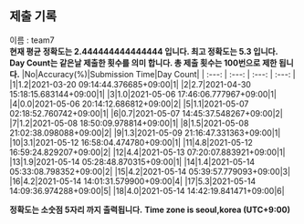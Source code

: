 


  
## 제출 기록  
이름 : team7  
**현재 평균 정확도는 2.444444444444444 입니다. 최고 정확도는 5.3 입니다.**  
**Day Count는 같은날 제출한 횟수를 의미 합니다. 총 제출 횟수는 100번으로 제한 됩니다.**
|No|Accuracy(%)|Submission Time|Day Count|
| :---: | :---: | :---: | :---: |
|1|1.2|2021-03-20 09:14:44.376685+09:00|1|
|2|2.7|2021-04-30 15:18:15.683144+09:00|1|
|3|1.0|2021-05-06 17:46:06.777967+09:00|1|
|4|0.0|2021-05-06 20:14:12.686812+09:00|2|
|5|1.1|2021-05-07 02:18:52.760742+09:00|1|
|6|0.7|2021-05-07 14:45:37.548267+09:00|2|
|7|1.2|2021-05-08 18:50:09.978814+09:00|1|
|8|1.5|2021-05-08 21:02:38.098088+09:00|2|
|9|1.3|2021-05-09 21:16:47.331363+09:00|1|
|10|3.1|2021-05-12 16:58:04.474780+09:00|1|
|11|4.8|2021-05-12 16:59:24.829207+09:00|2|
|12|4.4|2021-05-13 07:20:07.883921+09:00|1|
|13|1.9|2021-05-14 05:28:48.870315+09:00|1|
|14|1.4|2021-05-14 05:33:08.798352+09:00|2|
|15|4.2|2021-05-14 05:39:57.779093+09:00|3|
|16|4.2|2021-05-14 14:01:31.579900+09:00|4|
|17|5.3|2021-05-14 14:09:36.974288+09:00|5|
|18|4.0|2021-05-14 14:42:19.841471+09:00|6|


**정확도는 소숫점 5자리 까지 출력됩니다.**
**Time zone is seoul,korea (UTC+9:00)**
